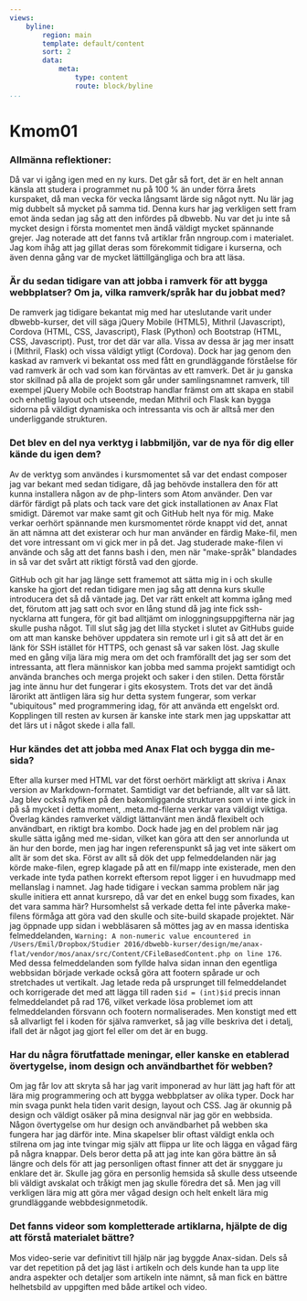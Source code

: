 ```yaml
---
views:
    byline:
        region: main
        template: default/content
        sort: 2
        data:
            meta:
                type: content
                route: block/byline
...
```

Kmom01
=======

### Allmänna reflektioner:

Då var vi igång igen med en ny kurs. Det går så fort, det är en helt annan känsla att studera i programmet nu på 100 % än under förra årets kurspaket, då man vecka för vecka långsamt lärde sig något nytt. Nu lär jag mig dubbelt så mycket på samma tid. Denna kurs har jag verkligen sett fram emot ända sedan jag såg att den infördes på dbwebb. Nu var det ju inte så mycket design i första momentet men ändå väldigt mycket spännande grejer. Jag noterade att det fanns två artiklar från nngroup.com i materialet. Jag kom ihåg att jag gillat deras som förekommit tidigare i kurserna, och även denna gång var de mycket lättillgängliga och bra att läsa.

### Är du sedan tidigare van att jobba i ramverk för att bygga webbplatser? Om ja, vilka ramverk/språk har du jobbat med?

De ramverk jag tidigare bekantat mig med har uteslutande varit under dbwebb-kurser, det vill säga jQuery Mobile (HTML5), Mithril (Javascript), Cordova (HTML, CSS, Javascript), Flask (Python) och Bootstrap (HTML, CSS, Javascript). Pust, tror det där var alla. Vissa av dessa är jag mer insatt i (Mithril, Flask) och vissa väldigt ytligt (Cordova). Dock har jag genom den kaskad av ramverk vi bekantat oss med fått en grundläggande förståelse för vad ramverk är och vad som kan förväntas av ett ramverk. Det är ju ganska stor skillnad på alla de projekt som går under samlingsnamnet ramverk, till exempel jQuery Mobile och Bootstrap handlar främst om att skapa en stabil och enhetlig layout och utseende, medan Mithril och Flask kan bygga sidorna på väldigt dynamiska och intressanta vis och är alltså mer den underliggande strukturen.

### Det blev en del nya verktyg i labbmiljön, var de nya för dig eller kände du igen dem?

Av de verktyg som användes i kursmomentet så var det endast composer jag var bekant med sedan tidigare, då jag behövde installera den för att kunna installera någon av de php-linters som Atom använder. Den var därför färdigt på plats och tack vare det gick installationen av Anax Flat smidigt. Däremot var make samt git och GitHub helt nya för mig. Make verkar oerhört spännande men kursmomentet rörde knappt vid det, annat än att nämna att det existerar och hur man använder en färdig Make-fil, men det vore intressant om vi gick mer in på det. Jag studerade make-filen vi använde och såg att det fanns bash i den, men när "make-språk" blandades in så var det svårt att riktigt förstå vad den gjorde.

GitHub och git har jag länge sett framemot att sätta mig in i och skulle kanske ha gjort det redan tidigare men jag såg att denna kurs skulle introducera det så då väntade jag. Det var rätt enkelt att komma igång med det, förutom att jag satt och svor en lång stund då jag inte fick ssh-nycklarna att fungera, för git bad alltjämt om inloggningsuppgifterna när jag skulle pusha något. Till slut såg jag det lilla stycket i slutet av GitHubs guide om att man kanske behöver uppdatera sin remote url i git så att det är en länk för SSH istället för HTTPS, och genast så var saken löst. Jag skulle med en gång vilja lära mig mera om det och framförallt det jag ser som det intressanta, att flera människor kan jobba med samma projekt samtidigt och använda branches och merga projekt och saker i den stilen. Detta förstår jag inte ännu hur det fungerar i gits ekosystem. Trots det var det ändå lärorikt att äntligen lära sig hur detta system fungerar, som verkar "ubiquitous" med programmering idag, för att använda ett engelskt ord. Kopplingen till resten av kursen är kanske inte stark men jag uppskattar att det lärs ut i något skede i alla fall.

### Hur kändes det att jobba med Anax Flat och bygga din me-sida?

Efter alla kurser med HTML var det först oerhört märkligt att skriva i Anax version av Markdown-formatet. Samtidigt var det befriande, allt var så lätt. Jag blev också nyfiken på den bakomliggande strukturen som vi inte gick in på så mycket i detta moment, .meta.md-filerna verkar vara väldigt viktiga. Överlag kändes ramverket väldigt lättanvänt men ändå flexibelt och användbart, en riktigt bra kombo. Dock hade jag en del problem när jag skulle sätta igång med me-sidan, vilket kan göra att den ser annorlunda ut än hur den borde, men jag har ingen referenspunkt så jag vet inte säkert om allt är som det ska. Först av allt så dök det upp felmeddelanden när jag körde make-filen, egrep klagade på att en fil/mapp inte existerade, men den verkade inte tyda pathen korrekt eftersom repot ligger i en huvudmapp med mellanslag i namnet. Jag hade tidigare i veckan samma problem när jag skulle initiera ett annat kursrepo, då var det en enkel bugg som fixades, kan det vara samma här? Hursomhelst så verkade detta fel inte påverka make-filens förmåga att göra vad den skulle och site-build skapade projektet. När jag öppnade upp sidan i webbläsaren så möttes jag av en massa identiska felmeddelanden, `Warning: A non-numeric value encountered in /Users/Emil/Dropbox/Studier 2016/dbwebb-kurser/design/me/anax-flat/vendor/mos/anax/src/Content/CFileBasedContent.php on line 176`. Med dessa felmeddelanden som fyllde halva sidan innan den egentliga webbsidan började verkade också göra att footern spårade ur och stretchades ut vertikalt. Jag letade reda på ursprunget till felmeddelandet och korrigerade det med att lägga till raden `$id = (int)$id` precis innan felmeddelandet på rad 176, vilket verkade lösa problemet iom att felmeddelanden försvann och footern normaliserades. Men konstigt med ett så allvarligt fel i koden för själva ramverket, så jag ville beskriva det i detalj, ifall det är något jag gjort fel eller om det är en bugg.

### Har du några förutfattade meningar, eller kanske en etablerad övertygelse, inom design och användbarthet för webben?

Om jag får lov att skryta så har jag varit imponerad av hur lätt jag haft för att lära mig programmering och att bygga webbplatser av olika typer. Dock har min svaga punkt hela tiden varit design, layout och CSS. Jag är okunnig på design och väldigt osäker på mina designval när jag gör en webbsida. Någon övertygelse om hur design och användbarhet på webben ska fungera har jag därför inte. Mina skapelser blir oftast väldigt enkla och stilrena om jag inte tvingar mig själv att flippa ur lite och lägga en vågad färg på några knappar. Dels beror detta på att jag inte kan göra bättre än så längre och dels för att jag personligen oftast finner att det är snyggare ju enklare det är. Skulle jag göra en personlig hemsida så skulle dess utseende bli väldigt avskalat och tråkigt men jag skulle föredra det så. Men jag vill verkligen lära mig att göra mer vågad design och helt enkelt lära mig grundläggande webbdesignmetodik.

### Det fanns videor som kompletterade artiklarna, hjälpte de dig att förstå materialet bättre?

Mos video-serie var definitivt till hjälp när jag byggde Anax-sidan. Dels så var det repetition på det jag läst i artikeln och dels kunde han ta upp lite andra aspekter och detaljer som artikeln inte nämnt, så man fick en bättre helhetsbild av uppgiften med både artikel och video.
